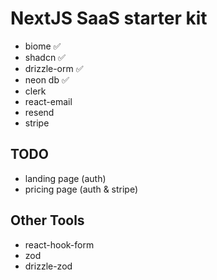 # NextJS SaaS starter kit
- biome ✅
- shadcn ✅
- drizzle-orm ✅
- neon db ✅
- clerk
- react-email
- resend
- stripe

## TODO
- landing page (auth)
- pricing page (auth & stripe)

## Other Tools
- react-hook-form
- zod
- drizzle-zod